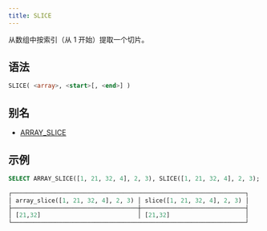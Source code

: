 ```yaml
---
title: SLICE
---
```


从数组中按索引（从 1 开始）提取一个切片。

## 语法

```sql
SLICE( <array>, <start>[, <end>] )
```

## 别名

- [ARRAY_SLICE](array-slice.md)

## 示例

```sql
SELECT ARRAY_SLICE([1, 21, 32, 4], 2, 3), SLICE([1, 21, 32, 4], 2, 3);

┌─────────────────────────────────────────────────────────────────┐
│ array_slice([1, 21, 32, 4], 2, 3) │ slice([1, 21, 32, 4], 2, 3) │
├───────────────────────────────────┼─────────────────────────────┤
│ [21,32]                           │ [21,32]                     │
└─────────────────────────────────────────────────────────────────┘
```
